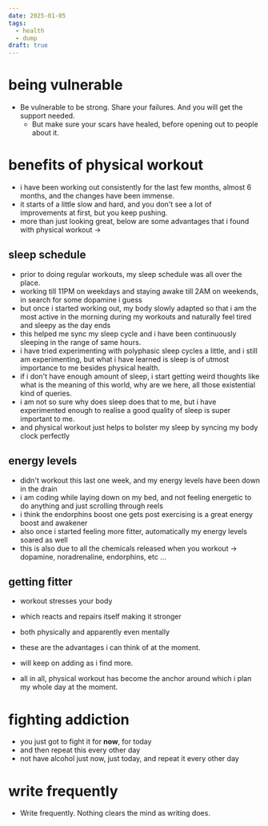 ```yaml
---
date: 2025-01-05
tags:
  - health
  - dump
draft: true
---
```


# being vulnerable
- Be vulnerable to be strong. Share your failures. And you will get the support needed.
	- But make sure your scars have healed, before opening out to people about it.

# benefits of physical workout
- i have been working out consistently for the last few months, almost 6 months, and the changes have been immense.
- it starts of a little slow and hard, and you don't see a lot of improvements at first, but you keep pushing.
- more than just looking great, below are some advantages that i found with physical workout -> 

## sleep schedule
- prior to doing regular workouts, my sleep schedule was all over the place.
- working till 11PM on weekdays and staying awake till 2AM on weekends, in search for some dopamine i guess
- but once i started working out, my body slowly adapted so that i am the most active in the morning during my workouts and naturally feel tired and sleepy as the day ends
- this helped me sync my sleep cycle and i have been continuously sleeping in the range of same hours.
- i have tried experimenting with polyphasic sleep cycles a little, and i still am experimenting, but what i have learned is sleep is of utmost importance to me besides physical health.
- if i don't have enough amount of sleep, i start getting weird thoughts like what is the meaning of this world, why are we here, all those existential kind of queries.
- i am not so sure why does sleep does that to me, but i have experimented enough to realise a good quality of sleep is super important to me.
- and physical workout just helps to bolster my sleep by syncing my body clock perfectly
## energy levels
- didn't workout this last one week, and my energy levels have been down in the drain
- i am coding while laying down on my bed, and not feeling energetic to do anything and just scrolling through reels
- i think the endorphins boost one gets post exercising is a great energy boost and awakener
- also once i started feeling more fitter, automatically my energy levels soared as well
- this is also due to all the chemicals released when you workout -> dopamine, noradrenaline, endorphins, etc ...
## getting fitter
- workout stresses your body
- which reacts and repairs itself making it stronger
- both physically and apparently even mentally

- these are the advantages i can think of at the moment.
- will keep on adding as i find more.
- all in all, physical workout has become the anchor around which i plan my whole day at the moment.

# fighting addiction
- you just got to fight it for **now**, for today
- and then repeat this every other day
- not have alcohol just now, just today, and repeat it every other day
# write frequently
- Write frequently. Nothing clears the mind as writing does.
